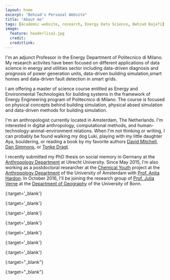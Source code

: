 ```yaml
---
layout: home
excerpt: "Behzad's Personal Website"
title: "About me"
tags: [Academic website, research, Energy Data Science, Behzad Najafi]
image:
  feature: headerlisa1.jpg
  credit: 
  creditlink: 
---
```


I'm an adjunct Professor in the Energy Department of Politecnico di Milano. My research activites have been focused on different applications of 
data science in energy and utilities sector including data-driven diagnosis and prognosis of power generation units, data-driven building
simulation,smart homes and data-driven fault detection in smart grids.

I am offering a master of science course entitled as Energy and Environmental Technologies for building systems in the framework of Energy Engineering 
program of Politecnico di Milano. The course is focused on physical concepts behind building simulation, physical absed simulation and data-driven methods for 
building simulation.

I'm an anthropologist currently located in Amsterdam, The Netherlands. I'm interested in digital anthropology, computational methods,
and human-technology-animal-environment relations. When I'm not thinking or writing, I can probably be found 
walking my dog Luki, playing with my little daughter Aya, bouldering, or reading a book by my favorite authors [David Mitchell][david], 
[Dan Simmons][dan], or [Tonke Dragt][tonke].

I recently submitted my PhD thesis on social memory in Germany at the [Anthropology Department][utrechtanthro] 
at Utrecht University.
Since May 2015, I'm also working as a postdoctoral researcher at the [Chemical Youth][chem] project at the 
[Anthropology Department][uvaanthro] of the University of Amsterdam with [Prof. Anita Hardon][anita].
In October 2016, I'll be joining the research group of [Prof. Julia Verne][verne] at the [Department of Geography][geobonn]
of the University of Bonn.




[david]: https://en.wikipedia.org/wiki/David_Mitchell_(author)
{:target='_blank'}

[dan]: https://en.wikipedia.org/wiki/Dan_Simmons
{:target='_blank'}

[tonke]: https://en.wikipedia.org/wiki/Tonke_Dragt
{:target='_blank'}

[utrechtanthro]: http://www.uu.nl/en/organisation/faculty-of-social-and-behavioural-sciences/about-the-faculty/departments/cultural-anthropology
{:target='_blank'}

[chem]: http://chemicalyouth.org/
{:target='_blank'}

[uvaanthro]: http://www.uva.nl/en/disciplines/anthropology
{:target='_blank'}

[anita]: http://www.uva.nl/over-de-uva/organisatie/medewerkers/content/h/a/a.p.hardon/a.p.hardon.html
{:target='_blank'}

[verne]: https://www.geographie.uni-bonn.de/forschung/wissenschaftliche-bereiche/geographische-entwicklungsforschung/staff/prof.-dr.-julia-verne-1
{:target="_blank"}

[geobonn]: https://www.geographie.uni-bonn.de/
{:target="_blank"}